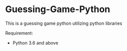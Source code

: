 # Guessing-Game-Python
This is a guessing game python utilizing python libraries

Requirement:

- Python 3.6 and above
